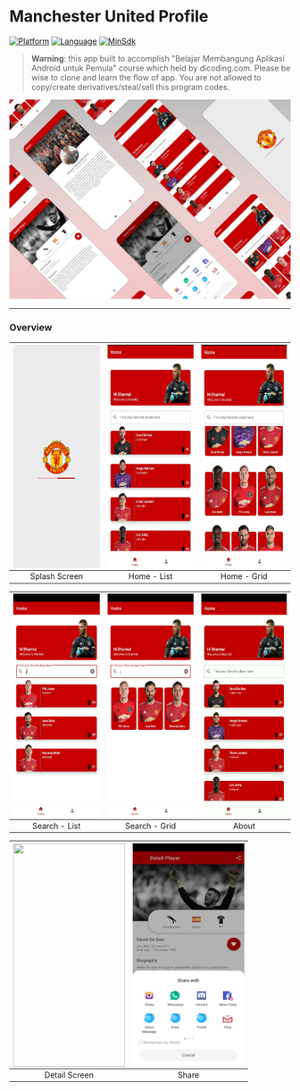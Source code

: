 # Manchester United Profile

[![Platform](https://img.shields.io/badge/platform-Android-green)](https://github.com/dharmayudistira/ManUtd-Profile/blob/master/build.gradle)
[![Language](https://img.shields.io/badge/language-Kotlin-blue)](https://github.com/dharmayudistira/ManUtd-Profile/blob/master/build.gradle)
[![MinSdk](https://img.shields.io/badge/minsdk-23-red)](https://github.com/dharmayudistira/ManUtd-Profile/blob/master/build.gradle)

> <b>Warning</b>: this app built to accomplish "Belajar Membangung Aplikasi Android untuk Pemula" course which held by dicoding.com. Please be wise to clone and learn the flow of app. You are not allowed to copy/create derivatives/steal/sell this program codes.

<img src="assets_readme/overview_project.jpg">
<hr>

### Overview
|<img src=assets_readme/splash_screen.jpeg align="center" height="400" width="200" ></a> |<img src=assets_readme/home_screen_list.jpeg  align="center" height="400" width="200" ></a>|<img src=assets_readme/home_screen_grid.jpeg  align="center" height="400" width="200" ></a>|
|:-----------:|:--------:|:--------:|
| Splash Screen | Home - List | Home - Grid |

|<img src=assets_readme/search_list.jpeg align="center" height="400" width="200" ></a> |<img src=assets_readme/search_grid.jpeg  align="center" height="400" width="200" ></a>|<img src=assets_readme/about_screen_gif.gif  align="center" height="400" width="200" ></a>|
|:-----------:|:--------:|:--------:|
| Search - List | Search - Grid | About |

|<img src=assets_readme/detail_screen_gif.gif align="center" height="400" width="200" ></a> |<img src=assets_readme/share_button.jpeg  align="center" height="400" width="200" ></a>|
|:-----------:|:--------:|
| Detail Screen | Share |

